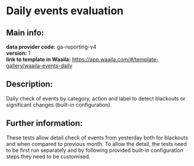 # Daily events evaluation  
## Main info:  
**data provider code:** ga-reporting-v4  
**version:** 1  
**link to template in Waaila:** https://app.waaila.com/#/template-gallery/waaila-events-daily  
## Description:  
Daily check of events by category, action and label to detect blackouts or significant changes (built-in configuration). 
## Further information:  
These tests allow detail check of events from yesterday both for blackouts and when compared to previous month. To allow the detail, the tests need to be first run separately and by following provided built-in configuration steps they need to be customised.  
